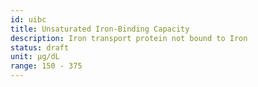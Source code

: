 ```yaml
---
id: uibc
title: Unsaturated Iron-Binding Capacity
description: Iron transport protein not bound to Iron
status: draft
unit: μg/dL
range: 150 - 375
---
```

